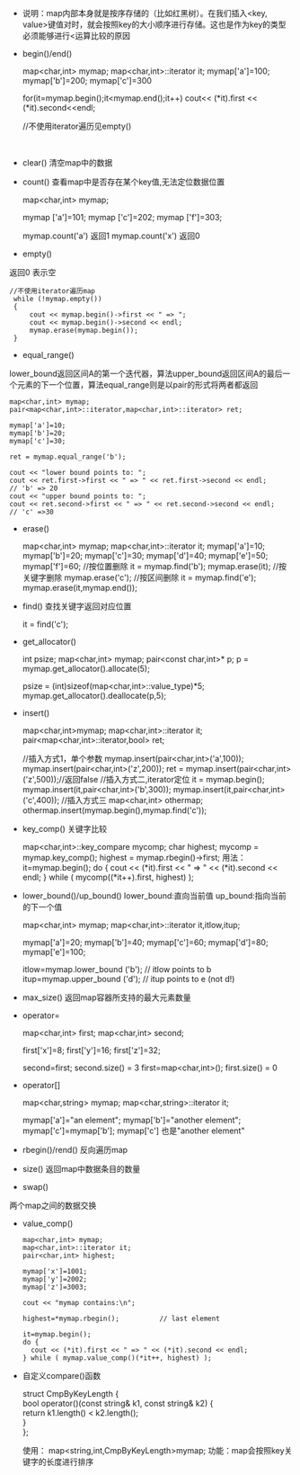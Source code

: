 -  说明：map内部本身就是按序存储的（比如红黑树）。在我们插入<key, value>键值对时，就会按照key的大小顺序进行存储。这也是作为key的类型必须能够进行<运算比较的原因

- begin()/end()


    map<char,int> mymap;
    map<char,int>::iterator it;
    mymap['a']=100;
    mymap['b']=200;
    mymap['c']=300
    
    for(it=mymap.begin();it<mymap.end();it++)
        cout<< (*it).first << (*it).second<<endl;
    
    //不使用iterator遍历见empty()

  ​      

- clear()
  清空map中的数据

- count()
  查看map中是否存在某个key值,无法定位数据位置


    map<char,int> mymap;

    mymap ['a']=101;
    mymap ['c']=202;
    mymap ['f']=303;
    
    mymap.count('a')  返回1
    mymap.count('x')  返回0

- empty()

返回0 表示空


    //不使用iterator遍历map
     while (!mymap.empty())
     {
         cout << mymap.begin()->first << " => ";
         cout << mymap.begin()->second << endl;
         mymap.erase(mymap.begin());
     }

- equal_range()

lower_bound返回区间A的第一个迭代器，算法upper_bound返回区间A的最后一个元素的下一个位置，算法equal_range则是以pair的形式将两者都返回

    map<char,int> mymap;
    pair<map<char,int>::iterator,map<char,int>::iterator> ret;
    
    mymap['a']=10;
    mymap['b']=20;
    mymap['c']=30;
    
    ret = mymap.equal_range('b');
    
    cout << "lower bound points to: ";
    cout << ret.first->first << " => " << ret.first->second << endl;
    // 'b' => 20
    cout << "upper bound points to: ";
    cout << ret.second->first << " => " << ret.second->second << endl;
    // 'c' =>30

- erase()


    map<char,int> mymap;
    map<char,int>::iterator it;
    mymap['a']=10;
    mymap['b']=20;
    mymap['c']=30;
    mymap['d']=40;
    mymap['e']=50;
    mymap['f']=60;
    //按位置删除
    it = mymap.find('b');
    mymap.erase(it);
    //按关键字删除
    mymap.erase('c');
    //按区间删除
    it = mymap.find('e');
    mymap.erase(it,mymap.end());

- find()
  查找关键字返回对应位置


    it = find('c');

- get_allocator()


    int psize;
    map<char,int> mymap;
    pair<const char,int>* p;
    p = mymap.get_allocator().allocate(5);
    
    psize = (int)sizeof(map<char,int>::value_type)*5; 
    mymap.get_allocator().deallocate(p,5);

- insert()


    map<char,int>mymap;
    map<char,int>::iterator it;
    pair<map<char,int>::iterator,bool> ret;
    
    //插入方式1，单个参数
    mymap.insert(pair<char,int>('a',100));
    mymap.insert(pair<char,int>('z',200));
    ret = mymap.insert(pair<char,int>('z',500));//返回false
    //插入方式二,iterator定位
    it = mymap.begin();
    mymap.insert(it,pair<char,int>('b',300));
    mymap.insert(it,pair<char,int>('c',400));
    //插入方式三
    map<char,int> othermap;
    othermap.insert(mymap.begin(),mymap.find('c'));


- key_comp()
  关键字比较


    map<char,int>::key_compare mycomp;
    char highest;
    mycomp = mymap.key_comp();
    highest = mymap.rbegin()->first;
    用法：
    it=mymap.begin();
    do {
         cout << (*it).first << " => " << (*it).second << endl;
    } while ( mycomp((*it++).first, highest) );

- lower_bound()/up_bound()
  lower_bound:直向当前值
  up_bound:指向当前的下一个值



    map<char,int> mymap;
    map<char,int>::iterator it,itlow,itup;
    
    mymap['a']=20;
    mymap['b']=40;
    mymap['c']=60;
    mymap['d']=80;
    mymap['e']=100;
    
    itlow=mymap.lower_bound ('b');  // itlow points to b
    itup=mymap.upper_bound ('d');   // itup points to e (not d!)

- max_size()
  返回map容器所支持的最大元素数量

- operator=


    map<char,int> first;
    map<char,int> second;
    
    first['x']=8;
    first['y']=16;
    first['z']=32;
    
    second=first;          second.size() = 3
    first=map<char,int>();  first.size() = 0

- operator[]


    map<char,string> mymap;
    map<char,string>::iterator it;
    
    mymap['a']="an element";
    mymap['b']="another element";
    mymap['c']=mymap['b'];    mymap['c']  也是"another element"


- rbegin()/rend()
  反向遍历map


- size()
  返回map中数据条目的数量

- swap()

两个map之间的数据交换

- value_comp()


      map<char,int> mymap;
      map<char,int>::iterator it;
      pair<char,int> highest;
    
      mymap['x']=1001;
      mymap['y']=2002;
      mymap['z']=3003;
    
      cout << "mymap contains:\n";
    
      highest=*mymap.rbegin();          // last element
    
      it=mymap.begin();
      do {
        cout << (*it).first << " => " << (*it).second << endl;
      } while ( mymap.value_comp()(*it++, highest) );


- 自定义compare()函数


    struct CmpByKeyLength {  
      bool operator()(const string& k1, const string& k2) {  
        return k1.length() < k2.length();  
      }  
    };
    
    使用：
    map<string,int,CmpByKeyLength>mymap;
    功能：map会按照key关键字的长度进行排序

